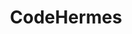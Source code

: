 ---
layout: blogpost
title: CodeHermes
year: 2015

time: 2015
tags: [ JS, Jekyll, Hackathon ]

imgfolder: codehermes
cover_img: init.jpg
detail_img: [ img1.jpg, img2.png, img3.jpg ]
links:
  Download: "https://chrome.google.com/webstore/detail/wikireader-wikipedia-simp/jmhkjngkhknhjmanjmaljpaigdinhdcf"
---